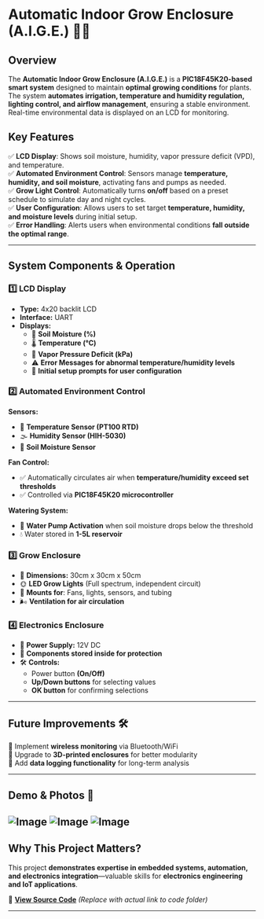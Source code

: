 # **Automatic Indoor Grow Enclosure (A.I.G.E.)** 🌱💡  

## **Overview**  
The **Automatic Indoor Grow Enclosure (A.I.G.E.)** is a **PIC18F45K20-based smart system** designed to maintain **optimal growing conditions** for plants. The system **automates irrigation, temperature and humidity regulation, lighting control, and airflow management**, ensuring a stable environment. Real-time environmental data is displayed on an LCD for monitoring.  

## **Key Features**  
✅ **LCD Display**: Shows soil moisture, humidity, vapor pressure deficit (VPD), and temperature.  
✅ **Automated Environment Control**: Sensors manage **temperature, humidity, and soil moisture**, activating fans and pumps as needed.  
✅ **Grow Light Control**: Automatically turns **on/off** based on a preset schedule to simulate day and night cycles.  
✅ **User Configuration**: Allows users to set target **temperature, humidity, and moisture levels** during initial setup.  
✅ **Error Handling**: Alerts users when environmental conditions **fall outside the optimal range**.  

---

## **System Components & Operation**  

### **1️⃣ LCD Display**  
- **Type:** 4x20 backlit LCD  
- **Interface:** UART  
- **Displays:**  
  - 🌱 **Soil Moisture (%)**  
  - 🌡️ **Temperature (°C)**  
  - 💨 **Vapor Pressure Deficit (kPa)**  
  - ⚠️ **Error Messages for abnormal temperature/humidity levels**  
  - 🔧 **Initial setup prompts for user configuration**  

### **2️⃣ Automated Environment Control**  
**Sensors:**  
- 📏 **Temperature Sensor (PT100 RTD)**  
- 🌫️ **Humidity Sensor (HIH-5030)**  
- 🌿 **Soil Moisture Sensor**  

**Fan Control:**  
- ✅ Automatically circulates air when **temperature/humidity exceed set thresholds**  
- ✅ Controlled via **PIC18F45K20 microcontroller**  

**Watering System:**  
- 🚰 **Water Pump Activation** when soil moisture drops below the threshold  
- 💧 Water stored in **1-5L reservoir**  

### **3️⃣ Grow Enclosure**  
- 📏 **Dimensions:** 30cm x 30cm x 50cm  
- 🌞 **LED Grow Lights** (Full spectrum, independent circuit)  
- 🔧 **Mounts for**: Fans, lights, sensors, and tubing  
- 🌬️ **Ventilation for air circulation**  

### **4️⃣ Electronics Enclosure**  
- 🔋 **Power Supply:** 12V DC  
- 🔧 **Components stored inside for protection**  
- 🛠️ **Controls:**  
  - Power button **(On/Off)**  
  - **Up/Down buttons** for selecting values  
  - **OK button** for confirming selections  

---

## **Future Improvements** 🛠️  
🔹 Implement **wireless monitoring** via Bluetooth/WiFi  
🔹 Upgrade to **3D-printed enclosures** for better modularity  
🔹 Add **data logging functionality** for long-term analysis  

---

## **Demo & Photos** 📸  
![Image](https://github.com/user-attachments/assets/1c878a49-f330-4732-acbd-9f602b5cbb76)
![Image](https://github.com/user-attachments/assets/d4b68184-3207-4150-8d3d-c5a41308ba97)
![Image](https://github.com/user-attachments/assets/26ee0e85-187b-4010-b048-e4ea24c17aea)
---

## **Why This Project Matters?**  
This project **demonstrates expertise in embedded systems, automation, and electronics integration**—valuable skills for **electronics engineering and IoT applications**.  

🔗 **[View Source Code](#)** *(Replace with actual link to code folder)*  

---
